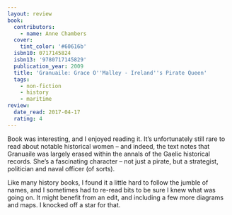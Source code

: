 ```yaml
---
layout: review
book:
  contributors:
    - name: Anne Chambers
  cover:
    tint_color: '#60616b'
  isbn10: 0717145824
  isbn13: '9780717145829'
  publication_year: 2009
  title: 'Granuaile: Grace O''Malley - Ireland''s Pirate Queen'
  tags:
    - non-fiction
    - history
    - maritime
review:
  date_read: 2017-04-17
  rating: 4
---
```


Book was interesting, and I enjoyed reading it. It’s unfortunately still rare to read about notable historical women – and indeed, the text notes that Granuaile was largely erased within the annals of the Gaelic historical records. She’s a fascinating character – not just a pirate, but a strategist, politician and naval officer (of sorts).

Like many history books, I found it a little hard to follow the jumble of names, and I sometimes had to re-read bits to be sure I knew what was going on. It might benefit from an edit, and including a few more diagrams and maps. I knocked off a star for that.
